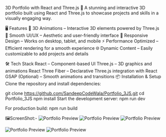 3D Portfolio with React and Three.js
🚀 A stunning and interactive 3D portfolio built using React and Three.js to showcase projects and skills in a visually engaging way.

🖥️ Features
🌟 3D Animations – Interactive 3D elements powered by Three.js
🎨 Smooth UI/UX – Aesthetic and user-friendly interface
📱 Responsive Design – Works on desktop, tablet, and mobile
⚡ Performance Optimized – Efficient rendering for a smooth experience
🌐 Dynamic Content – Easily customizable to add projects and details


🛠️ Tech Stack
React – Component-based UI
Three.js – 3D graphics and animations
React Three Fiber – Declarative Three.js integration with React
GSAP (Optional) – Smooth animations and transitions
📦 Installation & Setup
Clone the repository and install dependencies:


git clone https://github.com/SandeepCodeWala/Portfolio_3JS.git
cd Portfolio_3JS
npm install
Start the development server:
npm run dev

For production build:
npm run build

🖼️ScreenShot:-
![Portfolio Preview](https://github.com/SandeepCodeWala/Portfolio_3JS/blob/main/src/assets/images/main.png)
![Portfolio Preview](https://github.com/SandeepCodeWala/Portfolio_3JS/blob/main/src/assets/images/main1.png)
![Portfolio Preview](https://github.com/SandeepCodeWala/Portfolio_3JS/blob/main/src/assets/images/project.png)

![Portfolio Preview](https://github.com/SandeepCodeWala/Portfolio_3JS/blob/main/src/assets/images/about.png)
![Portfolio Preview](https://github.com/SandeepCodeWala/Portfolio_3JS/blob/main/src/assets/images/contact.png)
